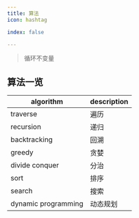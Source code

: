 ```yaml
---
title: 算法
icon: hashtag

index: false

---
```


<!-- more -->

> 循环不变量

## 算法一览

| algorithm | description
| -- | --
| traverse              | 遍历
| recursion             | 递归
| backtracking          | 回溯
| greedy                | 贪婪
| divide conquer        | 分治
| sort                  | 排序
| search                | 搜索
| dynamic programming   | 动态规划